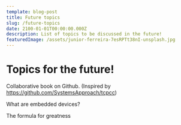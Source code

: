 ```yaml
---
template: blog-post
title: Future topics
slug: /future-topics
date: 2100-01-01T00:00:00.000Z
description: List of topics to be discussed in the future!
featuredImage: /assets/junior-ferreira-7esRPTt38nI-unsplash.jpg
---
```


# Topics for the future!

Collaborative book on Github. (Inspired by https://github.com/SystemsApproach/tcpcc)

What are embedded devices?

The formula for greatness
